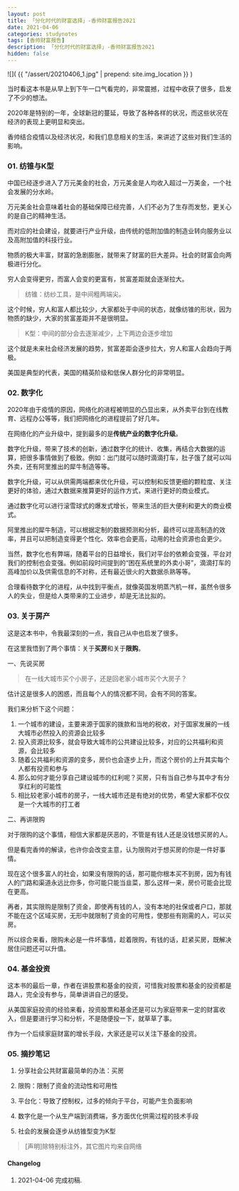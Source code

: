 ```yaml
---
layout: post
title: 「分化时代的财富选择」-香帅财富报告2021
date: 2021-04-06
categories: studynotes
tags: [香帅财富报告]
description: 「分化时代的财富选择」-香帅财富报告2021
hidden: false
---
```


![](  {{ "/assert/20210406_1.jpg" | prepend: site.img_location }}  )

当时看这本书是从早上到下午一口气看完的，非常震撼，过程中收获了很多，启发了不少的想法。

2020年是特别的一年，全球新冠的蔓延，导致了各种各样的状况，而这些状况在经济的表现上更明显和突出。

香帅结合疫情以及经济状况，和我们息息相关的生活，来讲述了这些对我们生活的影响。

### 01.  纺锥与K型

中国已经逐步进入了万元美金的社会，万元美金是人均收入超过一万美金，一个社会发展的分水岭。

万元美金社会意味着社会的基础保障已经完善，人们不必为了生存而发愁，更关心的是自己的精神生活。

而对应的社会建设，就要进行产业升级，由传统的低附加值的制造业转向服务业以及高附加值的科技行业。

物质的极大丰富，财富的急剧膨胀，就带来了财富的巨大差异。社会的财富会向两极进行分化。

穷人会变得更穷，而富人会变的更富有，贫富差距就会逐渐拉大。

> 纺锥：纺纱工具，是中间粗两端尖。

这个时候，穷人和富人都比较少，大家都处于中间的状态，就像纺锥的形状，因为物质的缺少，大家的贫富差距并不是很明显。

> K型：中间的部分会去逐渐减少，上下两边会逐步增加

这个就是未来社会经济发展的趋势，贫富差距会逐步拉大，穷人和富人会趋向于两极。

美国是典型的代表，美国的精英阶级和低保人群分化的非常明显。

### 02. 数字化

2020年由于疫情的原因，网络化的进程被明显的凸显出来，从外卖平台到在线教育、远程办公等等，我们把网络化的进程提前了好几年。

在网络化的产业升级中，提到最多的是**传统产业的数字化升级**。

数字化升级，带来了技术的创新，通过数字化的统计、收集，再结合大数据的运算，把很多事情做到了极致。例如：出门就可以随时滴滴打车，肚子饿了就可以叫外卖，还有阿里推出的犀牛制造等等。

数字化升级，可以从供需两端都来优化升级，可以控制和反馈更细的颗粒度、关注更好的体验，通过大数据来推算更好的运作方式，来进行更好的商业模式。

通过数字化可以进行滚雪球式的爆发式增长，带来生活的巨大便利和更大的商业模式。

阿里推出的犀牛制造，可以根据定制的数据预测和分析，最终可以提高制造的效率，并且可以把制造变得更个性化、效率也会更高，动用的社会资源也会更少。

当然，数字化也有弊端，随着平台的日益增长，我们对平台的依赖会变强，平台对我们的控制也会变强。例如前段时间提到的“困在系统里的外卖小哥”，滴滴打车的高峰加价以及供需信息的不对称，还有最近很火的大数据杀熟等等。

合理看待数字化的进程，从中找到平衡点，就像英国发明蒸汽机一样，虽然令很多人的失业，但是给人类带来的工业进步，却是无法比拟的。

### 03. 关于房产

这是这本书中，令我最深刻的一点，我自己从中也启发了很多。

在这里我悟到了两个事情：关于**买房**和关于**限购**。

一、先说买房

> 在一线大城市买个小房子，还是回老家小城市买个大房子？

估计这是很多人的困惑，而且每个人的情况都不同，会有不同的答案。

我们来分析下这个问题：

1. 一个城市的建设，主要来源于国家的拨款和当地的税收，对于国家发展的一线大城市必然投入的资源会比较多
2. 投入资源比较多，就会导致大城市的公共建设比较多，对应的公共福利和资源，会比较多
3. 随着公共福利和资源的变多，房价也会逐步上升，而这个房价的上升其实每个人都有投资和参与
4. 那么如何才能分享自己建设城市的红利呢？买房，只有当自己参与其中才有分享红利的可能性
5. 相比较老家小城市的房子，一线大城市还是有绝对的优势，希望大家都不仅仅是一个大城市的打工者

二、再讲限购

对于限购的这个事情，相信大家都是厌恶的，不管是有钱人还是没钱想买房的人。

但是看完香帅的解读，也许你会改变主意，认为限购对于想买房的你是一件好事情。

现在这个很多富人的社会，如果没有限购的话，那可能你根本买不到房，因为有钱人的门路和渠道永远比你多，你可能只能当韭菜，那么这样一来，房价可能会比现在更高。

再者，其实限购是限制了资金，即使再有钱的人，没有本地的社保或者户口，那就不能在这个区域买房，无形中就限制了资金的可用性，使那些有刚需的人，可以买房。

所以综合来看，限购未必是一件坏事情，趁着限购，有钱的话，赶紧买房，既解决居住问题还可以升值。

### 04. 基金投资

这本书的最后一章，作者在讲股票和基金的投资，可惜我对股票和基金的投资都是路人，完全没有参与，简单讲讲自己的感受。

从美国家庭投资的经验来看，投资股票和基金还是可以为家庭带来一定的财富收入，但是要进行学习和分析，不是随便投一下，就草草了事。

作为一个后续家庭财富的增长手段，大家还是可以关注下基金的投资。

### 05. 摘抄笔记

1. 分享社会公共财富最简单的办法：买房
2. 限购：限制了资金的流动性和可用性
3. 平台化：导致了控制权，过多的倾向于平台，可能产生负面影响
4. 数字化是一个从生产端到消费端，多方面优化供需过程的技术手段

5. 社会的发展会逐步从纺锥型变为K型


> [声明]除特别标注外，其它图片均来自网络

#### Changelog
1. 2021-04-06  完成初稿.
